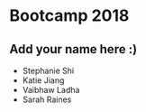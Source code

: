 # Bootcamp 2018

## Add your name here :)
* Stephanie Shi
* Katie Jiang
* Vaibhaw Ladha 
* Sarah Raines

